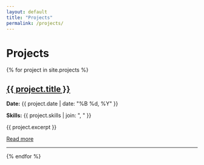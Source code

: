 ```yaml
---
layout: default
title: "Projects"
permalink: /projects/
---
```


# Projects

{% for project in site.projects %}
  <div class="project">
    <h2><a href="{{ project.url }}">{{ project.title }}</a></h2>
    <p><strong>Date:</strong> {{ project.date | date: "%B %d, %Y" }}</p>
    <p><strong>Skills:</strong> {{ project.skills | join: ", " }}</p>
    <p>{{ project.excerpt }}</p>
    <a href="{{ project.url }}">Read more</a>
    <hr>
  </div>
{% endfor %}
